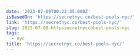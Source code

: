 ```yaml
---
date: '2023-07-09T00:22:35.000Z'
isBasedOn: 'https://secretnyc.co/best-pools-nyc/'
link: 'https://secretnyc.co/best-pools-nyc/'
slug: 2023-07-08-httpssecretnyccobest-pools-nyc
tags:
  - nyc
title: 'https://secretnyc.co/best-pools-nyc/'
---
```


